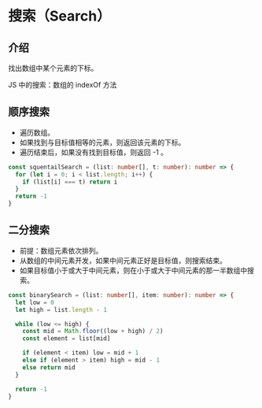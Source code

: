 # 搜索（Search）

## 介绍

找出数组中某个元素的下标。

JS 中的搜索：数组的 indexOf 方法

## 顺序搜索

- 遍历数组。
- 如果找到与目标值相等的元素，则返回该元素的下标。
- 遍历结束后，如果没有找到目标值，则返回 -1 。

```typescript
const squentailSearch = (list: number[], t: number): number => {
  for (let i = 0; i < list.length; i++) {
    if (list[i] === t) return i
  }
  return -1
}
```

## 二分搜索

- 前提：数组元素依次排列。
- 从数组的中间元素开发，如果中间元素正好是目标值，则搜索结束。
- 如果目标值小于或大于中间元素，则在小于或大于中间元素的那一半数组中搜索。

```typescript
const binarySearch = (list: number[], item: number): number => {
  let low = 0
  let high = list.length - 1

  while (low <= high) {
    const mid = Math.floor((low + high) / 2)
    const element = list[mid]

    if (element < item) low = mid + 1
    else if (element > item) high = mid - 1
    else return mid
  }

  return -1
}
```

